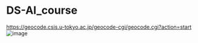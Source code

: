 # DS-AI_course
https://geocode.csis.u-tokyo.ac.jp/geocode-cgi/geocode.cgi?action=start
![image](https://github.com/user-attachments/assets/c9aa1e45-d4e1-46eb-8d01-fa1c5945311e)
